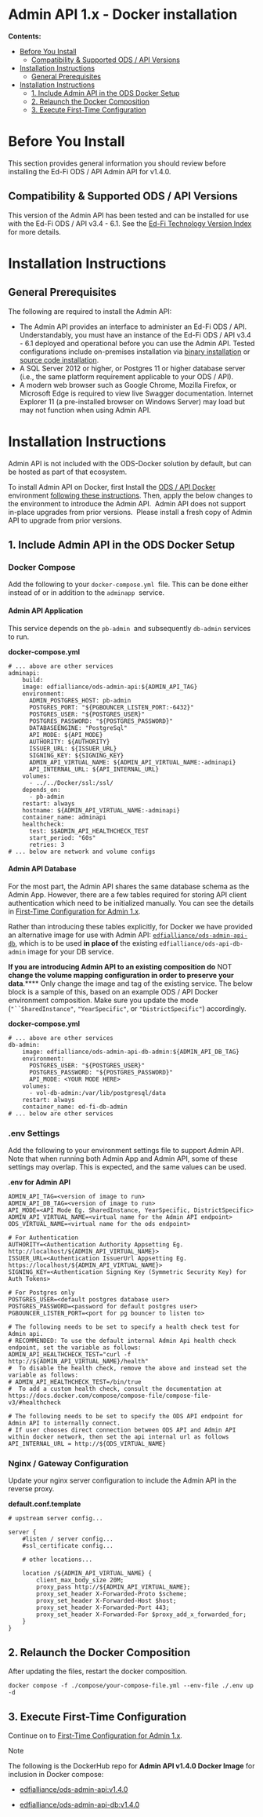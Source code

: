 # Admin API 1.x - Docker installation

**Contents:**

*   [Before You Install](#before-you-install)
    *   [Compatibility & Supported ODS / API Versions](#compatibility-supported-ods-api-versions)
*   [Installation Instructions](#installation-instructions)
    *   [General Prerequisites](#general-prerequisites)
*   [Installation Instructions](#installation-instructions)
    *   [1\. Include Admin API in the ODS Docker Setup](#1-include-admin-api-in-the-ods-docker-setup)
    *   [2\. Relaunch the Docker Composition](#2-relaunch-the-docker-composition)
    *   [3\. Execute First-Time Configuration](#3-execute-first-time-configuration)

# Before You Install

This section provides general information you should review before installing the Ed-Fi ODS / API Admin API for v1.4.0.

## Compatibility & Supported ODS / API Versions

This version of the Admin API has been tested and can be installed for use with the Ed-Fi ODS / API v3.4 - 6.1. See the [Ed-Fi Technology Version Index](https://edfi.atlassian.net/wiki/spaces/ETKB/pages/20875717/Ed-Fi+Technology+Version+Index) for more details.

# Installation Instructions

## General Prerequisites

The following are required to install the Admin API:

*   The Admin API provides an interface to administer an Ed-Fi ODS / API. Understandably, you must have an instance of the Ed-Fi ODS / API v3.4 - 6.1 deployed and operational before you can use the Admin API. Tested configurations include on-premises installation via [binary installation](https://edfi.atlassian.net/wiki/spaces/ODSAPIS3V520/pages/25100419/Getting+Started+-+Binary+Installation) or [source code installation](https://edfi.atlassian.net/wiki/spaces/ODSAPIS3V520/pages/25100348/Getting+Started+-+Source+Code+Installation). 
*   A SQL Server 2012 or higher, or Postgres 11 or higher database server (i.e., the same platform requirement applicable to your ODS / API).
*   A modern web browser such as Google Chrome, Mozilla Firefox, or Microsoft Edge is required to view live Swagger documentation. Internet Explorer 11 (a pre-installed browser on Windows Server) may load but may not function when using Admin API.

# Installation Instructions

Admin API is not included with the ODS-Docker solution by default, but can be hosted as part of that ecosystem.

To install Admin API on Docker, first Install the [ODS / API Docker](https://github.com/Ed-Fi-Alliance-OSS/Ed-Fi-ODS-Docker) environment [following these instructions](https://edfi.atlassian.net/wiki/display/EDFITOOLS/Docker+Deployment). Then, apply the below changes to the environment to introduce the Admin API.  Admin API does not support in-place upgrades from prior versions.  Please install a fresh copy of Admin API to upgrade from prior versions.

## 1\. Include Admin API in the ODS Docker Setup

### Docker Compose

Add the following to your `docker-compose.yml`  file. This can be done either instead of or in addition to the `adminapp`  service.

#### Admin API Application

This service depends on the `pb-admin`  and subsequently `db-admin` services to run.

**docker-compose.yml**

```
# ... above are other services
adminapi:
    build:
    image: edfialliance/ods-admin-api:${ADMIN_API_TAG}
    environment:
      ADMIN_POSTGRES_HOST: pb-admin
      POSTGRES_PORT: "${PGBOUNCER_LISTEN_PORT:-6432}"
      POSTGRES_USER: "${POSTGRES_USER}"
      POSTGRES_PASSWORD: "${POSTGRES_PASSWORD}"
      DATABASEENGINE: "PostgreSql"
      API_MODE: ${API_MODE}
      AUTHORITY: ${AUTHORITY}
      ISSUER_URL: ${ISSUER_URL}
      SIGNING_KEY: ${SIGNING_KEY}
      ADMIN_API_VIRTUAL_NAME: ${ADMIN_API_VIRTUAL_NAME:-adminapi} 
      API_INTERNAL_URL: ${API_INTERNAL_URL}
    volumes:
      - ../../Docker/ssl:/ssl/
    depends_on:
      - pb-admin
    restart: always
    hostname: ${ADMIN_API_VIRTUAL_NAME:-adminapi} 
    container_name: adminapi
    healthcheck:
      test: $$ADMIN_API_HEALTHCHECK_TEST
      start_period: "60s"
      retries: 3
# ... below are network and volume configs
```

#### Admin API Database

For the most part, the Admin API shares the same database schema as the Admin App. However, there are a few tables required for storing API client authentication which need to be initialized manually. You can see the details in [First-Time Configuration for Admin 1.x](../admin-api-1x-for-odsapi-34-61/first-time-configuration-for-admin-api-1x.md).

Rather than introducing these tables explicitly, for Docker we have provided an alternative image for use with Admin API: [`edfialliance/ods-admin-api-db`](https://hub.docker.com/r/edfialliance/ods-admin-api-db), which is to be used **in place of** the existing `edfialliance/ods-api-db-admin` image for your DB service.

**If you are introducing Admin API to an existing composition do** NOT **change the volume mapping configuration in order to preserve your data**.**** Only change the image and tag of the existing service. The below block is a sample of this, based on an example ODS / API Docker environment composition. Make sure you update the mode (`"``SharedInstance"`, `"YearSpecific"`, or `"DistrictSpecific"`) accordingly.

**docker-compose.yml**

```
# ... above are other services
db-admin:
    image: edfialliance/ods-admin-api-db-admin:${ADMIN_API_DB_TAG}
    environment:
      POSTGRES_USER: "${POSTGRES_USER}"
      POSTGRES_PASSWORD: "${POSTGRES_PASSWORD}"
      API_MODE: <YOUR MODE HERE>
    volumes:
      - vol-db-admin:/var/lib/postgresql/data
    restart: always
    container_name: ed-fi-db-admin
# ... below are other services
```

### .env Settings

Add the following to your environment settings file to support Admin API. Note that when running both Admin App and Admin API, some of these settings may overlap. This is expected, and the same values can be used.

**.env for Admin API**

```
ADMIN_API_TAG=<version of image to run>
ADMIN_API_DB_TAG=<version of image to run> 
API_MODE=<API Mode Eg. SharedInstance, YearSpecific, DistrictSpecific>
ADMIN_API_VIRTUAL_NAME=<virtual name for the Admin API endpoint>
ODS_VIRTUAL_NAME=<virtual name for the ods endpoint>

# For Authentication
AUTHORITY=<Authentication Authority Appsetting Eg. http://localhost/${ADMIN_API_VIRTUAL_NAME}>
ISSUER_URL=<Authentication IssuerUrl Appsetting Eg. https://localhost/${ADMIN_API_VIRTUAL_NAME}>
SIGNING_KEY=<Authentication Signing Key (Symmetric Security Key) for Auth Tokens>

# For Postgres only
POSTGRES_USER=<default postgres database user>
POSTGRES_PASSWORD=<password for default postgres user>
PGBOUNCER_LISTEN_PORT=<port for pg bouncer to listen to>

# The following needs to be set to specify a health check test for Admin api.
# RECOMMENDED: To use the default internal Admin Api health check endpoint, set the variable as follows:
ADMIN_API_HEALTHCHECK_TEST="curl -f http://${ADMIN_API_VIRTUAL_NAME}/health"
#  To disable the health check, remove the above and instead set the variable as follows:
# ADMIN_API_HEALTHCHECK_TEST=/bin/true
#  To add a custom health check, consult the documentation at https://docs.docker.com/compose/compose-file/compose-file-v3/#healthcheck

# The following needs to be set to specify the ODS API endpoint for Admin API to internally connect.
# If user chooses direct connection between ODS API and Admin API within docker network, then set the api internal url as follows
API_INTERNAL_URL = http://${ODS_VIRTUAL_NAME}
```

### Nginx / Gateway Configuration

Update your nginx server configuration to include the Admin API in the reverse proxy.

**default.conf.template**

```
# upstream server config...

server {
    #listen / server config...
    #ssl_certificate config...

    # other locations...

    location /${ADMIN_API_VIRTUAL_NAME} {
        client_max_body_size 20M;
        proxy_pass http://${ADMIN_API_VIRTUAL_NAME};
        proxy_set_header X-Forwarded-Proto $scheme;
        proxy_set_header X-Forwarded-Host $host;
        proxy_set_header X-Forwarded-Port 443;
        proxy_set_header X-Forwarded-For $proxy_add_x_forwarded_for;
    }
}
```

## 2\. Relaunch the Docker Composition

After updating the files, restart the docker composition.

```
docker compose -f ./compose/your-compose-file.yml --env-file ./.env up -d
```

## 3\. Execute First-Time Configuration

Continue on to [First-Time Configuration for Admin 1.x](../admin-api-1x-for-odsapi-34-61/first-time-configuration-for-admin-api-1x.md).

> [!NOTE]
> The following is the DockerHub repo for **Admin API v1.4.0 Docker Image** for inclusion in Docker compose:
> *   [edfialliance/ods-admin-api:v1.4.0](https://hub.docker.com/layers/edfialliance/ods-admin-api/v1.4/images/sha256-0a52face1b03e94892dc4d82e05f2fae05e635f1c46b2baf081bbcf2e81d76b1?context=explore)
>     
> *   [edfialliance/ods-admin-api-db:v1.4.0](https://hub.docker.com/layers/edfialliance/ods-admin-api-db/v1.4/images/sha256-70375e3564e9d409dfe8c25d27d504f1b3e15f75e454c9da9f5dc40c30c9d4a3?context=explore)